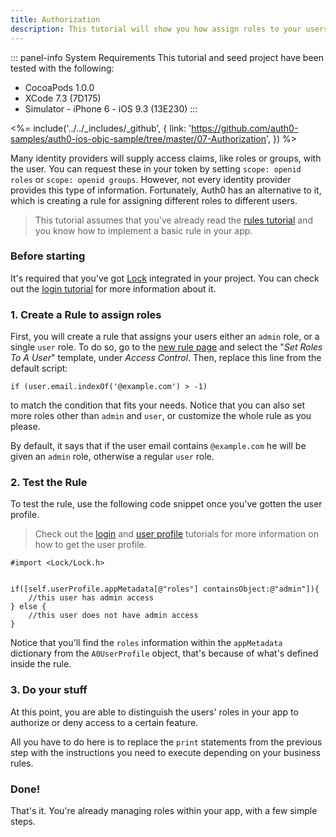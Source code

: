 ```yaml
---
title: Authorization
description: This tutorial will show you how assign roles to your users, and use those claims to authorize or deny a user to perform certain actions in the app.
---
```


::: panel-info System Requirements
This tutorial and seed project have been tested with the following:

* CocoaPods 1.0.0
* XCode 7.3 (7D175)
* Simulator - iPhone 6 - iOS 9.3 (13E230)
  :::

<%= include('../../_includes/_github', { link: 'https://github.com/auth0-samples/auth0-ios-objc-sample/tree/master/07-Authorization', }) %>

Many identity providers will supply access claims, like roles or groups, with the user. You can request these in your token by setting `scope: openid roles` or `scope: openid groups`. However, not every identity provider provides this type of information. Fortunately, Auth0 has an alternative to it, which is creating a rule for assigning different roles to different users.

> This tutorial assumes that you've already read the [rules tutorial](06-rules.md) and you know how to implement a basic rule in your app.

### Before starting

It's required that you've got [Lock](https://github.com/auth0/Lock.iOS-OSX) integrated in your project. You can check out the [login tutorial](01-login.md) for more information about it.

### 1. Create a Rule to assign roles

First, you will create a rule that assigns your users either an `admin` role, or a single `user` role. To do so, go to the [new rule page](${uiURL}/#/rules/new) and select the "*Set Roles To A User*" template, under *Access Control*. Then, replace this line from the default script:

``` 
if (user.email.indexOf('@example.com') > -1)
```

to match the condition that fits your needs. Notice that you can also set more roles other than `admin` and `user`, or customize the whole rule as you please.

By default, it says that if the user email contains `@example.com` he will be given an `admin` role, otherwise a regular `user` role.

### 2. Test the Rule

To test the rule, use the following code snippet once you've gotten the user profile.

> Check out the [login](01-login.md) and [user profile](04-user-profile.md) tutorials for more information on how to get the user profile.

```objc
#import <Lock/Lock.h>
```

```objc

if([self.userProfile.appMetadata[@"roles"] containsObject:@"admin"]){
    //this user has admin access
} else {
    //this user does not have admin access
}
```

Notice that you'll find the `roles` information within the `appMetadata` dictionary from the `A0UserProfile` object, that's because of what's defined inside the rule.

### 3. Do your stuff

At this point, you are able to distinguish the users' roles in your app to authorize or deny access to a certain feature.

All you have to do here is to replace the `print` statements from the previous step with the instructions you need to execute depending on your business rules.

### Done!

That's it. You're already managing roles within your app, with a few simple steps.